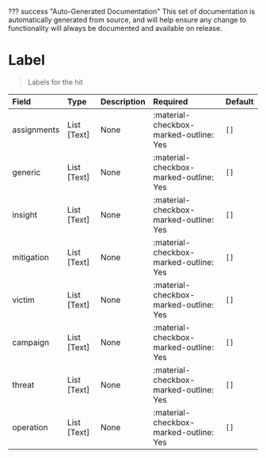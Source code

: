 ??? success "Auto-Generated Documentation"
    This set of documentation is automatically generated from source, and will help ensure any change to functionality will always be documented and available on release.

# Label

> Labels for the hit

| Field | Type | Description | Required | Default |
| :--- | :--- | :--- | :--- | :--- |
| assignments | List [Text] | None | :material-checkbox-marked-outline: Yes | `[]` |
| generic | List [Text] | None | :material-checkbox-marked-outline: Yes | `[]` |
| insight | List [Text] | None | :material-checkbox-marked-outline: Yes | `[]` |
| mitigation | List [Text] | None | :material-checkbox-marked-outline: Yes | `[]` |
| victim | List [Text] | None | :material-checkbox-marked-outline: Yes | `[]` |
| campaign | List [Text] | None | :material-checkbox-marked-outline: Yes | `[]` |
| threat | List [Text] | None | :material-checkbox-marked-outline: Yes | `[]` |
| operation | List [Text] | None | :material-checkbox-marked-outline: Yes | `[]` |
